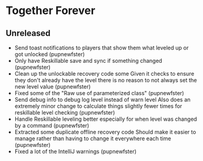 Together Forever
================

Unreleased
----------
* Send toast notifications to players that show them what leveled up or got unlocked (pupnewfster)
* Only have Reskillable save and sync if something changed (pupnewfster)
* Clean up the unlockable recovery code some Given it checks to ensure they don't already have the level there is no reason to not always set the new level value (pupnewfster)
* Fixed some of the "Raw use of parameterized class" (pupnewfster)
* Send debug info to debug log level instead of warn level Also does an extremely minor change to calculate things slightly fewer times for reskillable level checking (pupnewfster)
* Handle Reskillable leveling better especially for when level was changed by a command (pupnewfster)
* Extracted some duplicate offline recovery code Should make it easier to manage rather than having to change it everywhere each time (pupnewfster)
* Fixed a lot of the IntelliJ warnings (pupnewfster)
